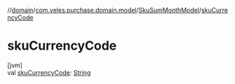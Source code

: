 //[domain](../../../index.md)/[com.veles.purchase.domain.model](../index.md)/[SkuSumMonthModel](index.md)/[skuCurrencyCode](sku-currency-code.md)

# skuCurrencyCode

[jvm]\
val [skuCurrencyCode](sku-currency-code.md): [String](https://kotlinlang.org/api/latest/jvm/stdlib/kotlin/-string/index.html)
